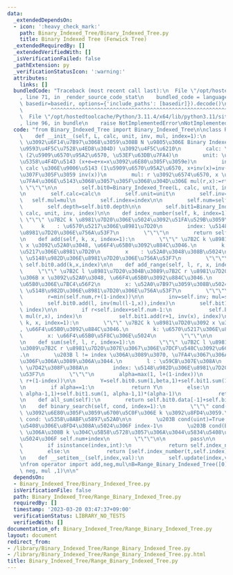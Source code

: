 ```yaml
---
data:
  _extendedDependsOn:
  - icon: ':heavy_check_mark:'
    path: Binary_Indexed_Tree/Binary_Indexed_Tree.py
    title: Binary Indexed Tree (Fenwick Tree)
  _extendedRequiredBy: []
  _extendedVerifiedWith: []
  _isVerificationFailed: false
  _pathExtension: py
  _verificationStatusIcon: ':warning:'
  attributes:
    links: []
  bundledCode: "Traceback (most recent call last):\n  File \"/opt/hostedtoolcache/Python/3.11.4/x64/lib/python3.11/site-packages/onlinejudge_verify/documentation/build.py\"\
    , line 71, in _render_source_code_stat\n    bundled_code = language.bundle(stat.path,\
    \ basedir=basedir, options={'include_paths': [basedir]}).decode()\n          \
    \         ^^^^^^^^^^^^^^^^^^^^^^^^^^^^^^^^^^^^^^^^^^^^^^^^^^^^^^^^^^^^^^^^^^^^^^^^^^^^^^^^^\n\
    \  File \"/opt/hostedtoolcache/Python/3.11.4/x64/lib/python3.11/site-packages/onlinejudge_verify/languages/python.py\"\
    , line 96, in bundle\n    raise NotImplementedError\nNotImplementedError\n"
  code: "from Binary_Indexed_Tree import Binary_Indexed_Tree\n\nclass Range_Binary_Indexed_Tree():\n\
    \    def __init__(self, L, calc, unit, inv, mul, index=1):\n        \"\"\" calc\
    \ \u3092\u6F14\u7B97\u3068\u3059\u308B N \u9805\u306E Binary Indexed Tree (\u533A\
    \u9593\u4F5C\u7528\u4ED8\u304D) \u3092\u4F5C\u6210\n        calc: \u6F14\u7B97\
    \ (2\u5909\u6570\u95A2\u6570, \u53EF\u63DB\u7FA4)\n        unit: \u7FA4 calc \u306E\
    \u5358\u4F4D\u5143 (x+e=e+x=x\u3092\u6E80\u305F\u3059e)\n        inv : \u7FA4\
    \ calc \u306E\u9006\u5143 (1\u5909\u6570\u95A2\u6570, x+inv(x)=inv(x)+x=e \u3092\
    \u307F\u305F\u3059 inv(x))\n        mul: r \u3092\u6574\u6570, x \u3092\u53EF\u63DB\
    \u7FA4\u306E\u5143\u3068\u3057\u305F\u3068\u304D\u306E mul(r,x):=r*x\n       \
    \ \"\"\"\n\n        self.bit0=Binary_Indexed_Tree(L, calc, unit, inv, index)\n\
    \n        self.calc=calc\n        self.unit=unit\n        self.inv=inv\n     \
    \   self.mul=mul\n        self.index=index\n\n        self.num=self.bit0.num\n\
    \        self.depth=self.bit0.depth\n\n        self.bit1=Binary_Indexed_Tree([unit]*self.num,\
    \ calc, unit, inv, index)\n\n    def index_number(self, k, index=1):\n       \
    \ \"\"\" \u7B2C k \u8981\u7D20\u306E\u5024\u3092\u51FA\u529B\u3059\u308B.\n  \
    \      k    : \u6570\u5217\u306E\u8981\u7D20\n        index: \u5148\u982D\u306E\
    \u8981\u7D20\u306E\u756A\u53F7\n        \"\"\"\n        return self.sum(k,k,index)\n\
    \n    def add(self, k, x, index=1):\n        \"\"\" \u7B2C k \u8981\u7D20\u306B\
    \ x \u3092\u52A0\u3048, \u66F4\u65B0\u3092\u884C\u3046.\n        k    : \u6570\
    \u5217\u306E\u8981\u7D20\n        x    : \u52A0\u3048\u308B\u5024\n        index:\
    \ \u5148\u982D\u306E\u8981\u7D20\u306E\u756A\u53F7\n        \"\"\"\n\n       \
    \ self.bit0.add(k,x,index)\n\n    def add_range(self, l, r, x, index=1):\n   \
    \     \"\"\" \u7B2C l \u8981\u7D20\u304B\u3089\u7B2C r \u8981\u7D20\u5168\u3066\
    \u306B x \u3092\u52A0\u3048, \u66F4\u65B0\u3092\u884C\u3046.\n        l,r: \u66F4\
    \u65B0\u306E\u7BC4\u56F2\n        x: \u52A0\u7B97\u3059\u308B\u5024\n        index:\
    \ \u5148\u982D\u306E\u8981\u7D20\u306E\u756A\u53F7\n        \"\"\"\n        l=max(1,l+(1-index))\n\
    \        r=min(self.num,r+(1-index))\n\n        inv=self.inv; mul=self.mul\n\n\
    \        self.bit0.add(l, inv(mul(l-1,x)),index)\n        self.bit1.add(l, x,\
    \ index)\n\n        if r<self.index+self.num-1:\n            self.bit0.add(r+1,\
    \ mul(r,x), index)\n            self.bit1.add(r+1, inv(x), index)\n\n    def update(self,\
    \ k, x, index=1):\n        \"\"\" \u7B2C k \u8981\u7D20\u3092 x \u306B\u5909\u3048\
    , \u66F4\u65B0\u3092\u884C\u3046.\n        k: \u6570\u5217\u306E\u8981\u7D20\n\
    \        x: \u66F4\u65B0\u5F8C\u306E\u5024\n        \"\"\"\n\n        self.bit0.update(k,x,index)\n\
    \n    def sum(self, l, r, index=1):\n        \"\"\" \u7B2C l \u8981\u7D20\u304B\
    \u3089\u7B2C r \u8981\u7D20\u307E\u3067\u306E\u7DCF\u548C\u3092\u6C42\u3081\u308B\
    .\n        \u203B l != index \u306A\u3089\u3070, \u7FA4\u3067\u306A\u304F\u3066\
    \u306F\u306A\u3089\u306A\u3044.\n        l : \u59CB\u307E\u308A\n        r   :\
    \ \u7D42\u308F\u308A\n        index: \u5148\u982D\u306E\u8981\u7D20\u306E\u756A\
    \u53F7\n        \"\"\"\n        alpha=max(1, l+(1-index))\n        beta=min(self.num,\
    \ r+(1-index))\n\n        Y=self.bit0.sum(1,beta,1)+self.bit1.sum(1,beta,1)*beta\n\
    \n        if alpha==1:\n            return Y\n        else:\n            X=self.bit0.sum(1,\
    \ alpha-1,1)+self.bit1.sum(1, alpha-1,1)*(alpha-1)\n            return self.calc(self.inv(X),Y)\n\
    \n    def all_sum(self):\n        return self.bit0.data[-1]+self.bit1.data[-1]*self.num\n\
    \n    def binary_search(self, cond, index=1):\n        \"\"\" cond(B[1]+...+B[k])\
    \ \u3092\u6E80\u305F\u3059\u6700\u5C0F\u306E k \u3092\u8FD4\u3059.\n\n       \
    \ cond: \u5358\u8ABF\u5897\u52A0\n\n        \u203B cond(uint)=True \u306E\u5834\
    \u5408\u306E\u8FD4\u308A\u5024\u306F index-1\n        \u203B cond(B[1]+...+B[k])\
    \ \u306A\u308B k \u304C\u5B58\u5728\u3057\u306A\u3044\u5834\u5408\u306E\u8FD4\u308A\
    \u5024\u306F self.num+index\n        \"\"\"\n\n        pass\n\n    def __getitem__(self,index):\n\
    \        if isinstance(index,int):\n            return self.index_number(index,self.index)\n\
    \        else:\n            return [self.index_number(t,self.index) for t in index]\n\
    \n    def __setitem__(self,index,val):\n        self.update(index,val,self.index)\n\
    \nfrom operator import add,neg,mul\nB=Range_Binary_Indexed_Tree([0]*10, add, 0,\
    \ neg, mul ,1)\n\n"
  dependsOn:
  - Binary_Indexed_Tree/Binary_Indexed_Tree.py
  isVerificationFile: false
  path: Binary_Indexed_Tree/Range_Binary_Indexed_Tree.py
  requiredBy: []
  timestamp: '2023-03-20 03:47:37+09:00'
  verificationStatus: LIBRARY_NO_TESTS
  verifiedWith: []
documentation_of: Binary_Indexed_Tree/Range_Binary_Indexed_Tree.py
layout: document
redirect_from:
- /library/Binary_Indexed_Tree/Range_Binary_Indexed_Tree.py
- /library/Binary_Indexed_Tree/Range_Binary_Indexed_Tree.py.html
title: Binary_Indexed_Tree/Range_Binary_Indexed_Tree.py
---
```

